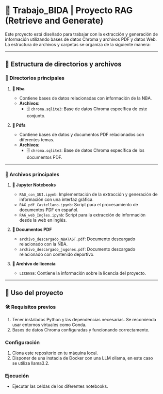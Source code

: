 # 📝 Trabajo_BIDA | Proyecto RAG (Retrieve and Generate)

Este proyecto está diseñado para trabajar con la extracción y generación de información utilizando bases de datos Chroma y archivos PDF y datos Web. La estructura de archivos y carpetas se organiza de la siguiente manera:

---

## 📂 Estructura de directorios y archivos

### 📂 Directorios principales

1. **📂 Nba**

   - Contiene bases de datos relacionadas con información de la NBA.
   - **Archivos**:
     - 🗄️ `chroma.sqlite3`: Base de datos Chroma específica de este conjunto.
2. **📂 Pdfs**

   - Contiene bases de datos y documentos PDF relacionados con diferentes temas.
   - **Archivos**:
     - 🗄️ `chroma.sqlite3`: Base de datos Chroma específica de los documentos PDF.

---

### 📄 Archivos principales

1. **📒 Jupyter Notebooks**

   - `RAG_con_GUI.ipynb`: Implementación de la extracción y generación de información con una interfaz gráfica.
   - `RAG_pdf_Castellano.ipynb`: Script para el procesamiento de documentos PDF en español.
   - `RAG_web_Ingles.ipynb`: Script para la extracción de información desde la web en inglés.
2. **📂 Documentos PDF**

   - `archivo_descargado_NBATAST.pdf`: Documento descargado relacionado con la NBA.
   - `archivo_descargado_jugones.pdf`: Documento descargado relacionado con contenido deportivo.
3. **📜 Archivo de licencia**

   - `LICENSE`: Contiene la información sobre la licencia del proyecto.

---

## 🚀  Uso del proyecto

### 🛠️ Requisitos previos

1. Tener instalados Python y las dependencias necesarias. Se recomienda usar entornos virtuales como Conda.
2. Bases de datos Chroma configuradas y funcionando correctamente.

### Configuración

1. Clona este repositorio en tu máquina local.
2. Disponer de una instacia de Docker con una LLM ollama, en este caso se utiliza llama3.2.

### Ejecución

- Ejecutar las celdas de los diferentes notebooks.
